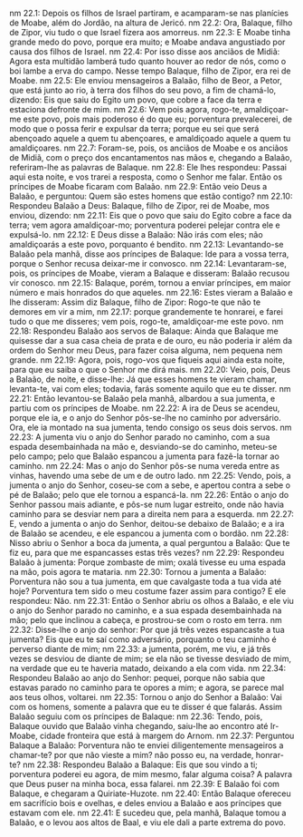 nm 22.1: Depois os filhos de Israel partiram, e acamparam-se nas planícies de Moabe, além do Jordão, na altura de Jericó.
nm 22.2: Ora, Balaque, filho de Zipor, viu tudo o que Israel fizera aos amorreus.
nm 22.3: E Moabe tinha grande medo do povo, porque era muito; e Moabe andava angustiado por causa dos filhos de Israel.
nm 22.4: Por isso disse aos anciãos de Midiã: Agora esta multidão lamberá tudo quanto houver ao redor de nós, como o boi lambe a erva do campo. Nesse tempo Balaque, filho de Zipor, era rei de Moabe.
nm 22.5: Ele enviou mensageiros a Balaão, filho de Beor, a Petor, que está junto ao rio, à terra dos filhos do seu povo, a fim de chamá-lo, dizendo: Eis que saiu do Egito um povo, que cobre a face da terra e estaciona defronte de mim.
nm 22.6: Vem pois agora, rogo-te, amaldiçoar-me este povo, pois mais poderoso é do que eu; porventura prevalecerei, de modo que o possa ferir e expulsar da terra; porque eu sei que será abençoado aquele a quem tu abençoares, e amaldiçoado aquele a quem tu amaldiçoares.
nm 22.7: Foram-se, pois, os anciãos de Moabe e os anciãos de Midiã, com o preço dos encantamentos nas mãos e, chegando a Balaão, referiram-lhe as palavras de Balaque.
nm 22.8: Ele lhes respondeu: Passai aqui esta noite, e vos trarei a resposta, como o Senhor me falar. Então os príncipes de Moabe ficaram com Balaão.
nm 22.9: Então veio Deus a Balaão, e perguntou: Quem são estes homens que estão contigo?
nm 22.10: Respondeu Balaão a Deus: Balaque, filho de Zipor, rei de Moabe, mos enviou, dizendo:
nm 22.11: Eis que o povo que saiu do Egito cobre a face da terra; vem agora amaldiçoar-mo; porventura poderei pelejar contra ele e expulsá-lo.
nm 22.12: E Deus disse a Balaão: Não irás com eles; não amaldiçoarás a este povo, porquanto é bendito.
nm 22.13: Levantando-se Balaão pela manhã, disse aos príncipes de Balaque: Ide para a vossa terra, porque o Senhor recusa deixar-me ir convosco.
nm 22.14: Levantaram-se, pois, os príncipes de Moabe, vieram a Balaque e disseram: Balaão recusou vir conosco.
nm 22.15: Balaque, porém, tornou a enviar príncipes, em maior número e mais honrados do que aqueles.
nm 22.16: Estes vieram a Balaão e lhe disseram: Assim diz Balaque, filho de Zipor: Rogo-te que não te demores em vir a mim,
nm 22.17: porque grandemente te honrarei, e farei tudo o que me disseres; vem pois, rogo-te, amaldiçoar-me este povo.
nm 22.18: Respondeu Balaão aos servos de Balaque: Ainda que Balaque me quisesse dar a sua casa cheia de prata e de ouro, eu não poderia ir além da ordem do Senhor meu Deus, para fazer coisa alguma, nem pequena nem grande.
nm 22.19: Agora, pois, rogo-vos que fiqueis aqui ainda esta noite, para que eu saiba o que o Senhor me dirá mais.
nm 22.20: Veio, pois, Deus a Balaão, de noite, e disse-lhe: Já que esses homens te vieram chamar, levanta-te, vai com eles; todavia, farás somente aquilo que eu te disser.
nm 22.21: Então levantou-se Balaão pela manhã, albardou a sua jumenta, e partiu com os príncipes de Moabe.
nm 22.22: A ira de Deus se acendeu, porque ele ia, e o anjo do Senhor pôs-se-lhe no caminho por adversário. Ora, ele ia montado na sua jumenta, tendo consigo os seus dois servos.
nm 22.23: A jumenta viu o anjo do Senhor parado no caminho, com a sua espada desembainhada na mão e, desviando-se do caminho, meteu-se pelo campo; pelo que Balaão espancou a jumenta para fazê-la tornar ao caminho.
nm 22.24: Mas o anjo do Senhor pôs-se numa vereda entre as vinhas, havendo uma sebe de um e de outro lado.
nm 22.25: Vendo, pois, a jumenta o anjo do Senhor, coseu-se com a sebe, e apertou contra a sebe o pé de Balaão; pelo que ele tornou a espancá-la.
nm 22.26: Então o anjo do Senhor passou mais adiante, e pôs-se num lugar estreito, onde não havia caminho para se desviar nem para a direita nem para a esquerda.
nm 22.27: E, vendo a jumenta o anjo do Senhor, deitou-se debaixo de Balaão; e a ira de Balaão se acendeu, e ele espancou a jumenta com o bordão.
nm 22.28: Nisso abriu o Senhor a boca da jumenta, a qual perguntou a Balaão: Que te fiz eu, para que me espancasses estas três vezes?
nm 22.29: Respondeu Balaão à jumenta: Porque zombaste de mim; oxalá tivesse eu uma espada na mão, pois agora te mataria.
nm 22.30: Tornou a jumenta a Balaão: Porventura não sou a tua jumenta, em que cavalgaste toda a tua vida até hoje? Porventura tem sido o meu costume fazer assim para contigo? E ele respondeu: Não.
nm 22.31: Então o Senhor abriu os olhos a Balaão, e ele viu o anjo do Senhor parado no caminho, e a sua espada desembainhada na mão; pelo que inclinou a cabeça, e prostrou-se com o rosto em terra.
nm 22.32: Disse-lhe o anjo do senhor: Por que já três vezes espancaste a tua jumenta? Eis que eu te saí como adversário, porquanto o teu caminho é perverso diante de mim;
nm 22.33: a jumenta, porém, me viu, e já três vezes se desviou de diante de mim; se ela não se tivesse desviado de mim, na verdade que eu te haveria matado, deixando a ela com vida.
nm 22.34: Respondeu Balaão ao anjo do Senhor: pequei, porque não sabia que estavas parado no caminho para te opores a mim; e agora, se parece mal aos teus olhos, voltarei.
nm 22.35: Tornou o anjo do Senhor a Balaão: Vai com os homens, somente a palavra que eu te disser é que falarás. Assim Balaão seguiu com os príncipes de Balaque:
nm 22.36: Tendo, pois, Balaque ouvido que Balaão vinha chegando, saiu-lhe ao encontro até Ir-Moabe, cidade fronteira que está à margem do Arnom.
nm 22.37: Perguntou Balaque a Balaão: Porventura não te enviei diligentemente mensageiros a chamar-te? por que não vieste a mim? não posso eu, na verdade, honrar-te?
nm 22.38: Respondeu Balaão a Balaque: Eis que sou vindo a ti; porventura poderei eu agora, de mim mesmo, falar alguma coisa? A palavra que Deus puser na minha boca, essa falarei.
nm 22.39: E Balaão foi com Balaque, e chegaram a Quiriate-Huzote.
nm 22.40: Então Balaque ofereceu em sacrifício bois e ovelhas, e deles enviou a Balaão e aos príncipes que estavam com ele.
nm 22.41: E sucedeu que, pela manhã, Balaque tomou a Balaão, e o levou aos altos de Baal, e viu ele dali a parte extrema do povo.
